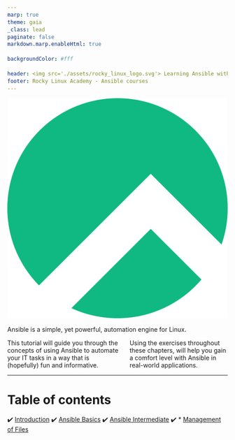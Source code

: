```yaml
---
marp: true
theme: gaia
_class: lead
paginate: false
markdown.marp.enableHtml: true

backgroundColor: #fff

header: <img src='./assets/rocky_linux_logo.svg'> Learning Ansible with Rocky | Introduction
footer: Rocky Linux Academy - Ansible courses
---
```

<style>
img[alt~="center"] {
  display: block;
  margin: 0 auto;
}
blockquote {
  background: #ffedcc;
  border-left: 10px solid #d1bf9d;
  margin: 1.5em 10px;
  padding: 0.5em 10px;
}
blockquote:before{
  content: unset;
}
blockquote:after{
  content: unset;
}
header {
    display: grid;
    grid-template-columns: 1fr max-content;
    background-color: #10b981;
    align-content: right;
    color: white;
    font-size: 1em;
    padding: 20px;
}
footer {
    display: grid;
    grid-template-columns: 1fr max-content;
    background-color: #10b981;
    align-content: right;
    color: white;
}

.columns {
  display: grid;
  grid-template-columns: repeat(2, minmax(0, 1fr));
  gap: 1rem;
}
.columns3 {
  display: grid;
  grid-template-columns: repeat(3, minmax(0, 1fr));
  gap: 1rem;
} 

</style>

![right:20% w:100](./assets/rocky_linux_logo.svg)

Ansible is a simple, yet powerful, automation engine for Linux.
<br/>

<div class="columns">
<div>
This tutorial will guide you through the concepts of using Ansible to automate your IT tasks in a way that is (hopefully) fun and informative. 
</div>
<div>
Using the exercises throughout these chapters, will help you gain a comfort level with Ansible in real-world applications.

</div>
</div>

---

# Table of contents

:heavy_check_mark: [Introduction](./Learning_Ansible_with_Rocky-0-Introduction.html)
:heavy_check_mark: [Ansible Basics](./Learning_Ansible_with_Rocky-1-Ansible_Basics.html)
:heavy_check_mark: [Ansible Intermediate](./Learning_Ansible_with_Rocky-2-Ansible_Advanced.html)
:heavy_check_mark: * [ Management of Files](./Learning_Ansible_with_Rocky-3-Working_with_files.html)
